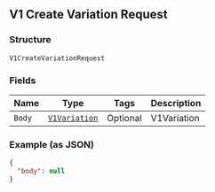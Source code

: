 ## V1 Create Variation Request

### Structure

`V1CreateVariationRequest`

### Fields

| Name | Type | Tags | Description |
|  --- | --- | --- | --- |
| `Body` | [`V1Variation`](/doc/models/v1-variation.md) | Optional | V1Variation |

### Example (as JSON)

```json
{
  "body": null
}
```

